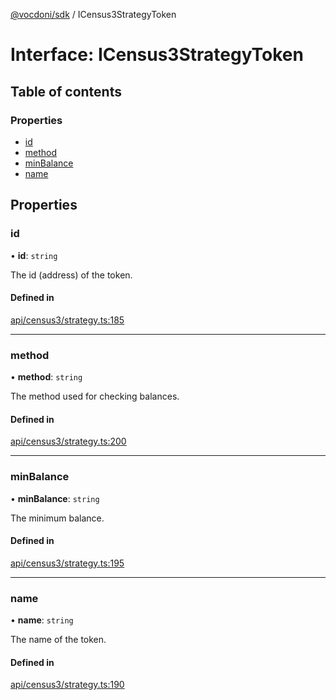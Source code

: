 [@vocdoni/sdk](/sdk) / ICensus3StrategyToken

# Interface: ICensus3StrategyToken

## Table of contents

### Properties

- [id](ICensus3StrategyToken#id)
- [method](ICensus3StrategyToken#method)
- [minBalance](ICensus3StrategyToken#minbalance)
- [name](ICensus3StrategyToken#name)

## Properties

### id

• **id**: `string`

The id (address) of the token.

#### Defined in

[api/census3/strategy.ts:185](https://github.com/vocdoni/vocdoni-sdk/blob/1053e59/src/api/census3/strategy.ts#L185)

___

### method

• **method**: `string`

The method used for checking balances.

#### Defined in

[api/census3/strategy.ts:200](https://github.com/vocdoni/vocdoni-sdk/blob/1053e59/src/api/census3/strategy.ts#L200)

___

### minBalance

• **minBalance**: `string`

The minimum balance.

#### Defined in

[api/census3/strategy.ts:195](https://github.com/vocdoni/vocdoni-sdk/blob/1053e59/src/api/census3/strategy.ts#L195)

___

### name

• **name**: `string`

The name of the token.

#### Defined in

[api/census3/strategy.ts:190](https://github.com/vocdoni/vocdoni-sdk/blob/1053e59/src/api/census3/strategy.ts#L190)

